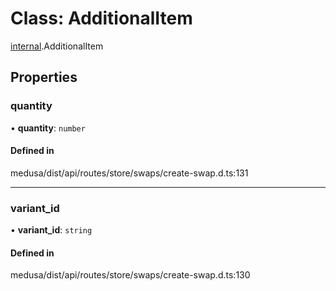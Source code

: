 # Class: AdditionalItem

[internal](../modules/internal-46.md).AdditionalItem

## Properties

### quantity

• **quantity**: `number`

#### Defined in

medusa/dist/api/routes/store/swaps/create-swap.d.ts:131

___

### variant\_id

• **variant\_id**: `string`

#### Defined in

medusa/dist/api/routes/store/swaps/create-swap.d.ts:130
